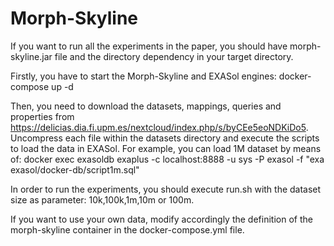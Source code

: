 # Morph-Skyline

If you want to run all the experiments in the paper, you should have morph-skyline.jar file and the directory dependency in your target directory. 

Firstly, you have to start the Morph-Skyline and EXASol engines: docker-compose up -d

Then, you need to download the datasets, mappings, queries and properties from https://delicias.dia.fi.upm.es/nextcloud/index.php/s/byCEe5eoNDKiDo5. Uncompress each file within the datasets directory and execute the scripts to load the data in EXASol. For example, you can load 1M dataset by means of: docker exec exasoldb exaplus -c localhost:8888 -u sys -P exasol -f "exa exasol/docker-db/script1m.sql"

In order to run the experiments, you should execute run.sh with the dataset size as parameter: 10k,100k,1m,10m or 100m.

If you want to use your own data, modify accordingly the definition of the morph-skyline container in the docker-compose.yml file. 
